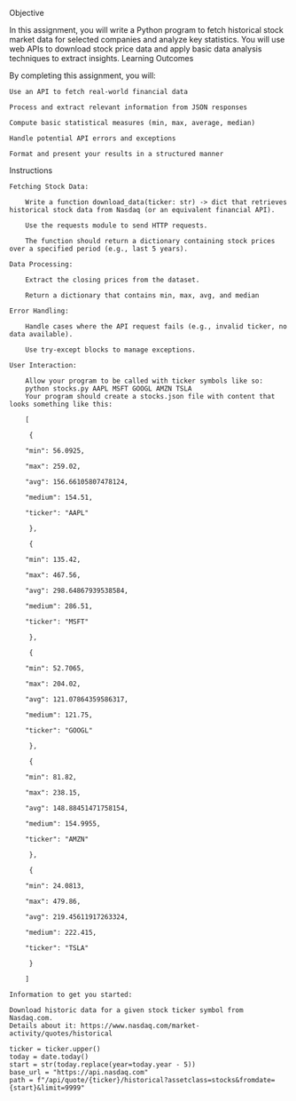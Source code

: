 Objective

In this assignment, you will write a Python program to fetch historical stock market data for selected companies and analyze key statistics. You will use web APIs to download stock price data and apply basic data analysis techniques to extract insights.
Learning Outcomes

By completing this assignment, you will:

    Use an API to fetch real-world financial data

    Process and extract relevant information from JSON responses

    Compute basic statistical measures (min, max, average, median)

    Handle potential API errors and exceptions

    Format and present your results in a structured manner

Instructions

    Fetching Stock Data:

        Write a function download_data(ticker: str) -> dict that retrieves historical stock data from Nasdaq (or an equivalent financial API).

        Use the requests module to send HTTP requests.

        The function should return a dictionary containing stock prices over a specified period (e.g., last 5 years).

    Data Processing:

        Extract the closing prices from the dataset.

        Return a dictionary that contains min, max, avg, and median

    Error Handling:

        Handle cases where the API request fails (e.g., invalid ticker, no data available).

        Use try-except blocks to manage exceptions.

    User Interaction:

        Allow your program to be called with ticker symbols like so:
        python stocks.py AAPL MSFT GOOGL AMZN TSLA
        Your program should create a stocks.json file with content that looks something like this:

        [

         {

        "min": 56.0925,

        "max": 259.02,

        "avg": 156.66105807478124,

        "medium": 154.51,

        "ticker": "AAPL"

         },

         {

        "min": 135.42,

        "max": 467.56,

        "avg": 298.64867939538584,

        "medium": 286.51,

        "ticker": "MSFT"

         },

         {

        "min": 52.7065,

        "max": 204.02,

        "avg": 121.07864359586317,

        "medium": 121.75,

        "ticker": "GOOGL"

         },

         {

        "min": 81.82,

        "max": 238.15,

        "avg": 148.88451471758154,

        "medium": 154.9955,

        "ticker": "AMZN"

         },

         {

        "min": 24.0813,

        "max": 479.86,

        "avg": 219.45611917263324,

        "medium": 222.415,

        "ticker": "TSLA"

         }

        ]

    Information to get you started:

    Download historic data for a given stock ticker symbol from Nasdaq.com.
    Details about it: https://www.nasdaq.com/market-activity/quotes/historical

    ticker = ticker.upper()
    today = date.today()
    start = str(today.replace(year=today.year - 5))
    base_url = "https://api.nasdaq.com"
    path = f"/api/quote/{ticker}/historical?assetclass=stocks&fromdate={start}&limit=9999"

